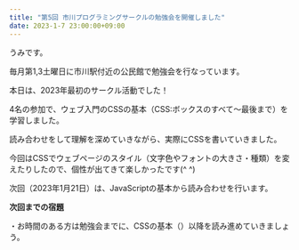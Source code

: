 ```yaml
---
title: "第5回 市川プログラミングサークルの勉強会を開催しました"
date: 2023-1-7 23:00:00+09:00
---
```


<p>うみです。 </p>
<p>毎月第1,3土曜日に市川駅付近の公民館で勉強会を行なっています。</p>
<p>本日は、2023年最初のサークル活動でした！</p>
<p>4名の参加で、ウェブ入門のCSSの基本（CSS:ボックスのすべて〜最後まで）を学習しました。</p>
<p>読み合わせをして理解を深めていきながら、実際にCSSを書いていきました。</p>
<p>今回はCSSでウェブページのスタイル（文字色やフォントの大きさ・種類）を変えたりしたので、個性が出てきて楽しかったです(^ ^)</p>
<p>次回（2023年1月21日）は、JavaScriptの基本から読み合わせを行います。</p>

<p><strong>次回までの宿題</strong></p>
<p>・お時間のある方は勉強会までに、CSSの基本（）以降を読み進めていきましょう。</p>
